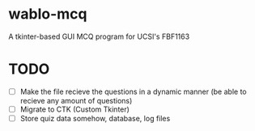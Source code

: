 # wablo-mcq
A tkinter-based GUI MCQ program for UCSI's FBF1163

# TODO
- [ ] Make the file recieve the questions in a dynamic manner (be able to recieve any amount of questions)
- [ ] Migrate to CTK (Custom Tkinter)
- [ ] Store quiz data somehow, database, log files
